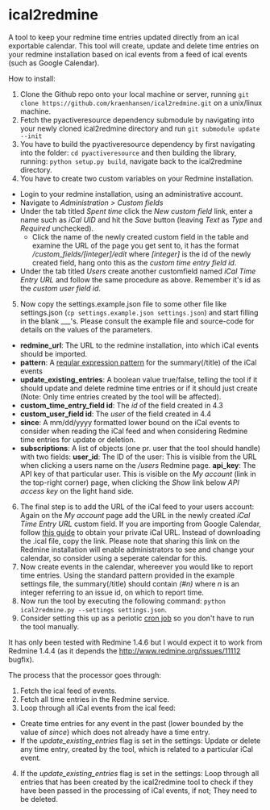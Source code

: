 ical2redmine
============

A tool to keep your redmine time entries updated directly from an ical exportable calendar.
This tool will create, update and delete time entries on your redmine installation based on ical events from a feed of ical events (such as Google Calendar).

How to install:
 1. Clone the Github repo onto your local machine or server, running ```git clone https://github.com/kraenhansen/ical2redmine.git``` on a unix/linux machine.
 2. Fetch the pyactiveresource dependency submodule by navigating into your newly cloned ical2redmine directory and run ```git submodule update --init```
 3. You have to build the pyactiveresource dependency by first navigating into the folder: ```cd pyactiveresource``` and then building the library, running: ```python setup.py build```, navigate back to the ical2redmine directory.
 4. You have to create two custom variables on your Redmine installation.
  * Login to your redmine installation, using an administrative account.
  * Navigate to _Administration > Custom fields_
  * Under the tab titled _Spent time_ click the _New custom field_ link, enter a name such as _iCal UID_ and hit the _Save_ button (leaving _Text_ as _Type_ and _Required_ unchecked).
    * Click the name of the newly created custom field in the table and examine the URL of the page you get sent to, it has the format _/custom_fields/[integer]/edit_ where _[integer]_ is the id of the newly created field, hang onto this as the _custom time entry field id_.
  * Under the tab titled _Users_ create another customfield named _iCal Time Entry URL_ and follow the same procedure as above. Remember it's id as the _custom user field id_.
 5. Now copy the settings.example.json file to some other file like settings.json (```cp settings.example.json settings.json```) and start filling in the blank ___'s. Please consult the example file and source-code for details on the values of the parameters.
  * __redmine_url__: The URL to the redmine installation, into which iCal events should be imported.
  * __pattern__: A [reqular expression pattern](http://docs.python.org/2/howto/regex.html) for the summary(/title) of the iCal events
  * __update_existing_entries__: A boolean value true/false, telling the tool if it should update and delete redmine time entries or if it should just create (Note: Only time entries created by the tool will be affected).
  * __custom_time_entry_field id__: The _id_ of the field created in 4.3
  * __custom_user_field id__: The _user_ of the field created in 4.4
  * __since__: A mm/dd/yyyy formatted lower bound on the iCal events to consider when reading the iCal feed and when considering Redmine time entries for update or deletion.
  * __subscriptions__: A list of objects (one pr. user that the tool should handle) with two fields: __user_id__: The ID of the user: This is visible from the URL when clicking a users name on the _/users_ Redmine page. __api_key__: The API key of that particular user. This is visible on the _My account_ (link in the top-right corner) page, when clicking the _Show_ link below _API access key_ on the light hand side.
 6. The final step is to add the URL of the iCal feed to your users account: Again on the _My account_ page add the URL in the newly created _iCal Time Entry URL_ custom field. If you are importing from Google Calendar, follow [this guide](https://support.google.com/calendar/answer/37111?hl=en&ref_topic=1672003) to obtain your private iCal URL. Instead of downloading the .ical file, copy the link. Please note that sharing this link on the Redmine installation will enable administrators to see and change your calendar, so consider using a seperate calendar for this.
 7. Now create events in the calendar, whereever you would like to report time entries. Using the standard pattern provided in the example settings file, the summary(/title) should contain _(#n)_ where _n_ is an integer referring to an issue id, on which to report time.
 8. Now run the tool by executing the following command: ```python ical2redmine.py --settings settings.json```.
 9. Consider setting this up as a periotic [cron job](http://www.adminschoice.com/crontab-quick-reference/) so you don't have to run the tool manually.

It has only been tested with Redmine 1.4.6 but I would expect it to work from Redmine 1.4.4 (as it depends the http://www.redmine.org/issues/11112 bugfix).

The process that the processor goes through:
 1. Fetch the ical feed of events.
 2. Fetch all time entries in the Redmine service.
 3. Loop through all iCal events from the ical feed:
   * Create time entries for any event in the past (lower bounded by the value of _since_) which does not already have a time entry.
   * If the _update_existing_entries_ flag is set in the settings: Update or delete any time entry, created by the tool, which is related to a particular iCal event.
 4. If the _update_existing_entries_ flag is set in the settings: Loop through all entries that has been created by the ical2redmine tool to check if they have been passed in the processing of iCal events, if not; They need to be deleted.

